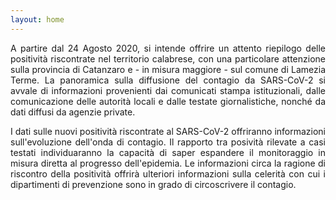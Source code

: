 ```yaml
---
layout: home
---
```

<div style="text-align: justify">
A partire dal 24 Agosto 2020, si intende offrire un attento riepilogo delle positività riscontrate nel territorio calabrese, con una particolare attenzione sulla provincia di Catanzaro e - in misura maggiore - sul comune di Lamezia Terme. La panoramica sulla diffusione del contagio da SARS-CoV-2 si avvale di informazioni provenienti dai comunicati stampa istituzionali, dalle comunicazione delle autorità locali e dalle testate giornalistiche, nonché da dati diffusi da agenzie private. <br>

I dati sulle nuovi positività riscontrate al SARS-CoV-2 offriranno informazioni sull'evoluzione dell'onda di contagio. Il rapporto tra posività rilevate a casi testati individuaranno la capacità di saper espandere il monitoraggio in misura diretta al progresso dell'epidemia. Le informazioni circa la ragione di riscontro della positività offrirà ulteriori informazioni sulla celerità con cui i dipartimenti di prevenzione sono in grado di circoscrivere il contagio.
</div>

